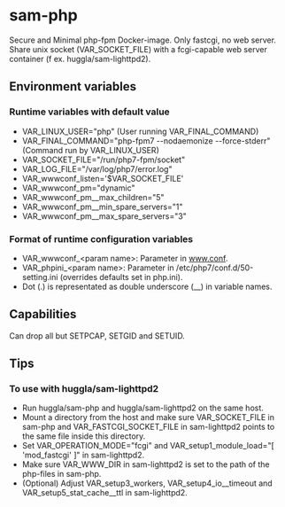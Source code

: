 # sam-php
Secure and Minimal php-fpm Docker-image. Only fastcgi, no web server. Share unix socket (VAR_SOCKET_FILE) with a fcgi-capable web server container (f ex. huggla/sam-lighttpd2).

## Environment variables
### Runtime variables with default value
* VAR_LINUX_USER="php" (User running VAR_FINAL_COMMAND)
* VAR_FINAL_COMMAND="php-fpm7 --nodaemonize --force-stderr" (Command run by VAR_LINUX_USER)
* VAR_SOCKET_FILE="/run/php7-fpm/socket"
* VAR_LOG_FILE="/var/log/php7/error.log"
* VAR_wwwconf_listen='$VAR_SOCKET_FILE'
* VAR_wwwconf_pm="dynamic"
* VAR_wwwconf_pm__max_children="5"
* VAR_wwwconf_pm__min_spare_servers="1"
* VAR_wwwconf_pm__max_spare_servers="3"

### Format of runtime configuration variables
* VAR_wwwconf_&lt;param name&gt;: Parameter in www.conf.
* VAR_phpini_&lt;param name&gt;: Parameter in /etc/php7/conf.d/50-setting.ini (overrides defaults set in php.ini).
* Dot (.) is representated as double underscore (\_\_) in variable names.

## Capabilities
Can drop all but SETPCAP, SETGID and SETUID.

## Tips
### To use with huggla/sam-lighttpd2
* Run huggla/sam-php and huggla/sam-lighttpd2 on the same host.
* Mount a directory from the host and make sure VAR_SOCKET_FILE in sam-php and VAR_FASTCGI_SOCKET_FILE in sam-lighttpd2 points to the same file inside this directory.
* Set VAR_OPERATION_MODE="fcgi" and VAR_setup1_module_load="\[ 'mod_fastcgi' \]" in sam-lighttpd2.
* Make sure VAR_WWW_DIR in sam-lighttpd2 is set to the path of the php-files in sam-php.
* (Optional) Adjust VAR_setup3_workers, VAR_setup4_io__timeout and VAR_setup5_stat_cache__ttl in sam-lighttpd2.

